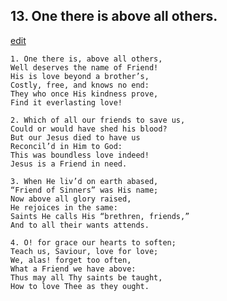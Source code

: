 
## 13.  One there is above all others.
[edit](https://docs.google.com/document/d/139MptquxE_QL5fzpK3WHnFd%2D0%2D%2DGctA0/edit?mode=html)



    1. One there is, above all others,
    Well deserves the name of Friend! 
    His is love beyond a brother’s,
    Costly, free, and knows no end: 
    They who once His kindness prove, 
    Find it everlasting love!

    2. Which of all our friends to save us,
    Could or would have shed his blood? 
    But our Jesus died to have us 
    Reconcil’d in Him to God:
    This was boundless love indeed!
    Jesus is a Friend in need.

    3. When He liv’d on earth abased,
    “Friend of Sinners” was His name; 
    Now above all glory raised,
    He rejoices in the same:
    Saints He calls His “brethren, friends,” 
    And to all their wants attends.

    4. O! for grace our hearts to soften;
    Teach us, Saviour, love for love;
    We, alas! forget too often,
    What a Friend we have above:
    Thus may all Thy saints be taught,
    How to love Thee as they ought.

